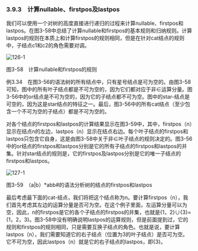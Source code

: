 ### 3.9.3　计算nullable、firstpos及lastpos

我们可以使用一个对树的高度直接进行递归的过程来计算nullable、firstpos和lastpos。在图3-58中总结了计算nullable和firstpos的基本规则和归纳规则。计算lastpos的规则在本质上和计算firstpos的规则相同，但是在针对cat结点的规则中，子结点c1和c2的角色需要对调。

![126-1](../Images/image04126.jpeg)

图3-58　计算nullable和firstpos的规则

例3.34　在图3-56的语法树的所有结点中，只有星号结点是可为空的。由图3-58可知，图中的所有叶子结点都是不可为空的，因为它们都对应于非∈运算分量。图3-56中的or结点是不可为空的，因为它的子结点都不可为空。图中的star-结点是可空的，因为这是star结点的特征之一。最后，图3-56中的所有cat结点（至少包含一个不可为空的子结点）都是不可为空的。

对各个结点的firstpos和lastpos的计算结果显示在图3-59中，其中，firstpos（n）显示在结点n的左边，lastpos（n）显示在结点右边。每个叶子结点的firstpos和lastpos只包含它自身，这是由图3-58中关于非∈叶子结点的规则决定的。图3-56中的or结点的firstpos和lastpos分别是它的所有子结点的firstpos和lastpos的并集。针对star结点的规则是，它的firstpos及lastpos分别是它的唯一子结点的firstpos和lastpos。

![127-1](../Images/image04127.jpeg)

图3-59　（a|b）*abb#的语法分析树的结点的firstpos和lastpos

最后考虑最下面的cat-结点，我们将把这个结点称为n。要计算firstpos（n），我们首先考虑其左边的运算分量是否可为空。在这个例子里面，左运算分量可以为空，因此，n的firstpos是它的各个子结点的firstpos的并集，也就是{1，2}∪{3}={1，2，3}。图3-58中没有明确说明lastpos的运算规则，但是前面提到过，它的规则和firstpos的规则相同，只是需要互换子结点的角色。也就是说，要计算lastpos（n），我们需要知道它的右子结点（位置为3的叶子结点）是否可为空。它不可为空，因此lastpos（n）就是它的右子结点的lastpos，即{3}。